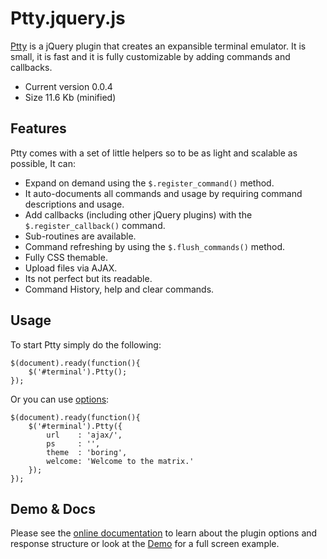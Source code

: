 # Ptty.jquery.js

[Ptty](http://code.patxipierce.com/jquery-plugin/ptty/) is a jQuery plugin that creates an expansible terminal emulator. It is small, it is fast and it is fully customizable by adding commands and callbacks.

* Current version 0.0.4
* Size 11.6 Kb (minified)

## Features

Ptty comes with a set of little helpers so to be as light and scalable as possible, It can:

* Expand on demand using the <code>$.register_command()</code> method.
* It auto-documents all commands and usage by requiring command descriptions and usage.
* Add callbacks (including other jQuery plugins) with the <code>$.register_callback()</code> command.
* Sub-routines are available.
* Command refreshing by using the <code>$.flush_commands()</code> method.
* Fully CSS themable.
* Upload files via AJAX.
* Its not perfect but its readable.
* Command History, help and clear commands.

## Usage

To start Ptty simply do the following:

    $(document).ready(function(){
        $('#terminal').Ptty();
    });

Or you can use [options](http://code.patxipierce.com/jquery-plugin/ptty/#options):
    
    $(document).ready(function(){
	    $('#terminal').Ptty({
	        url    : 'ajax/',
	        ps     : '',
	        theme  : 'boring',
	        welcome: 'Welcome to the matrix.'
	    });
	});
## Demo & Docs

Please see the [online documentation](http://code.patxipierce.com/jquery-plugin/ptty/) to learn about the plugin options and response structure or look at the [Demo](http://code.patxipierce.com/jquery-plugin/ptty/demo) for a full screen example.
